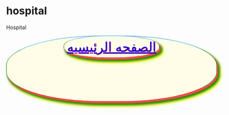# hospital
Hospital

<style>.home{

         text-align:center;

         font-size:35px;

         text-shadow: 1px 1px 1px red;

         background-color:#fffde7;

         color:blue;

         width:550px;

         height:160px;

         border-radius:45%;

         margin:auto;

         padding:8px;

         border-style:solid;

         border-width:1px;

         border-color:#2196f3 green red green;

         box-shadow: 3px 4px 3px 1px #ef5350 ,6px 8px 6px 2px green ,9px 12px 9px 1px yellow;

         

          }</style>
  <div class="home"><a class="home" href="delengathosssptal.html" >الصفحه الرئيسيه</a></div>
